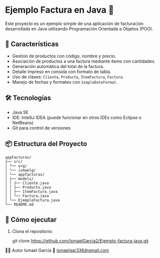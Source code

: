 # Ejemplo Factura en Java 🧾

Este proyecto es un ejemplo simple de una aplicación de facturación desarrollada en Java utilizando Programación Orientada a Objetos (POO).

## 🧩 Características

- Gestión de productos con código, nombre y precio.
- Asociación de productos a una factura mediante ítems con cantidades.
- Generación automática del total de la factura.
- Detalle impreso en consola con formato de tabla.
- Uso de clases: `Cliente`, `Producto`, `ItemFactura`, `Factura`.
- Manejo de fechas y formateo con `SimpleDateFormat`.

## 🛠️ Tecnologías

- Java SE
- IDE: IntelliJ IDEA (puede funcionar en otros IDEs como Eclipse o NetBeans)
- Git para control de versiones

## 📦 Estructura del Proyecto
```
appFacturas/
├── src/
│ └── org/
│ └── ismaelg/
│ └── appfacturas/
│ ├── models/
│ │ ├── Cliente.java
│ │ ├── Producto.java
│ │ ├── ItemFactura.java
│ │ └── Factura.java
│ └── EjemploFactura.java
└── README.md
```
## 🚀 Cómo ejecutar

1. Clona el repositorio:
   
   git clone https://github.com/IsmaelGarcia2/Ejemplo-factura-java.git


👨‍💻 Autor
Ismael García
📧 ismaelgar336@gmail.com

